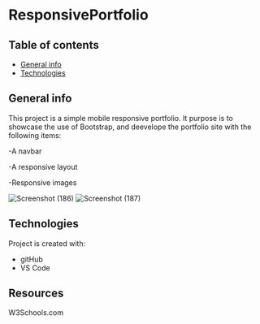 # ResponsivePortfolio
## Table of contents
* [General info](#general-info)
* [Technologies](#technologies)

## General info
This project is a simple mobile responsive portfolio. It purpose is to showcase the use of Bootstrap, and deevelope the portfolio site with the following items:

-A navbar

-A responsive layout

-Responsive images

![Screenshot (186)](https://user-images.githubusercontent.com/72354925/108616278-a6e02a80-73d1-11eb-8639-eb99740f5e61.png)
![Screenshot (187)](https://user-images.githubusercontent.com/72354925/108616298-d131e800-73d1-11eb-8210-9f66d3db17b3.png)
	
## Technologies
Project is created with:
* gitHub
* VS Code
	
## Resources
W3Schools.com 
